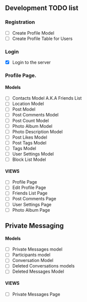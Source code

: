 Development TODO list
--------------------------------------------------------------------------------
 ### Registration 
- [ ] Create Profile Model 
- [ ] Create Profile Table for Users
### Login 
- [x] Login to the server

### Profile Page.
#### Models 
- [ ] Contacts Model A.K.A Friends List  
- [ ] Location Model 
- [ ] Post Model 
- [ ] Post Comments Model
- [ ] Post Count Model 
- [ ] Photo Album Model
- [ ] Photo Description Model
- [ ] Post Likes Model
- [ ] Post Tags Model
- [ ] Tags Model
- [ ] User Settings Model
- [ ] Block List Model

#### VIEWS
- [ ] Profile Page
- [ ] Edit Profile Page
- [ ] Friends List Page
- [ ] Post Comments Page
- [ ] User Settings Page
- [ ] Photo Album Page

## Private Messaging 
#### Models 
- [ ] Private Messages model
- [ ] Participants model
- [ ] Conversation Model
- [ ] Deleted Conversations models
- [ ] Deleted Messages Model
#### VIEWS
- [ ] Private Messages Page
